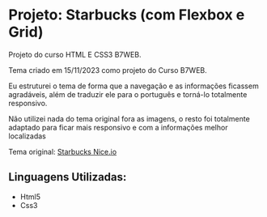 # Projeto: Starbucks (com Flexbox e Grid)
Projeto do curso HTML E CSS3 B7WEB.

Tema criado em 15/11/2023 como projeto do Curso B7WEB.

Eu estruturei o tema de forma que a navegação e as informações ficassem agradáveis, além de traduzir ele para o português e torná-lo totalmente responsivo.

Não utilizei nada do tema original fora as imagens, o resto foi totalmente adaptado para ficar mais responsivo e com a informações melhor localizadas

Tema original: [Starbucks Nice.io](https://starbucks.nicepage.io/)


## Linguagens Utilizadas:
- Html5
- Css3

